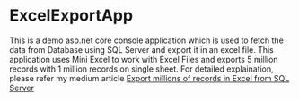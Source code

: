 # ExcelExportApp
This is a demo asp.net core console application which is used to fetch the data from Database using SQL Server and export it in an excel file. This application uses Mini Excel to work with Excel Files and exports 5 million records with 1 million records on single sheet. For detailed explaination, please refer my medium article <a href="https://medium.com/@meghnav274/export-millions-of-records-in-excel-from-sql-server-using-asp-net-core-07cb2de979a0"> Export millions of records in Excel from SQL Server </a>
